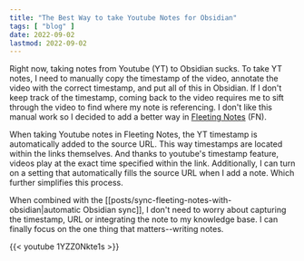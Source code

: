 ```yaml
---
title: "The Best Way to take Youtube Notes for Obsidian"
tags: [ "blog" ]
date: 2022-09-02
lastmod: 2022-09-02
---
```

Right now, taking notes from Youtube (YT) to Obsidian sucks. To take YT notes, I need to manually copy the timestamp of the video, annotate the video with the correct timestamp, and put all of this in Obsidian. If I don't keep track of the timestamp, coming back to the video requires me to sift through the video to find where my note is referencing. I don't like this manual work so I decided to add a better way in [Fleeting Notes](https://fleetingnotes.app) (FN).

When taking Youtube notes in Fleeting Notes, the YT timestamp is automatically added to the source URL. This way timestamps are located within the links themselves. And thanks to youtube's timestamp feature, videos play at the exact time specified within the link. Additionally, I can turn on a setting that automatically fills the source URL when I add a note. Which further simplifies this process. 

When combined with the [[posts/sync-fleeting-notes-with-obsidian|automatic Obsidian sync]], I don't need to worry about capturing the timestamp, URL or integrating the note to my knowledge base. I can finally focus on the one thing that matters--writing notes.

{{< youtube 1YZZ0Nkte1s >}}